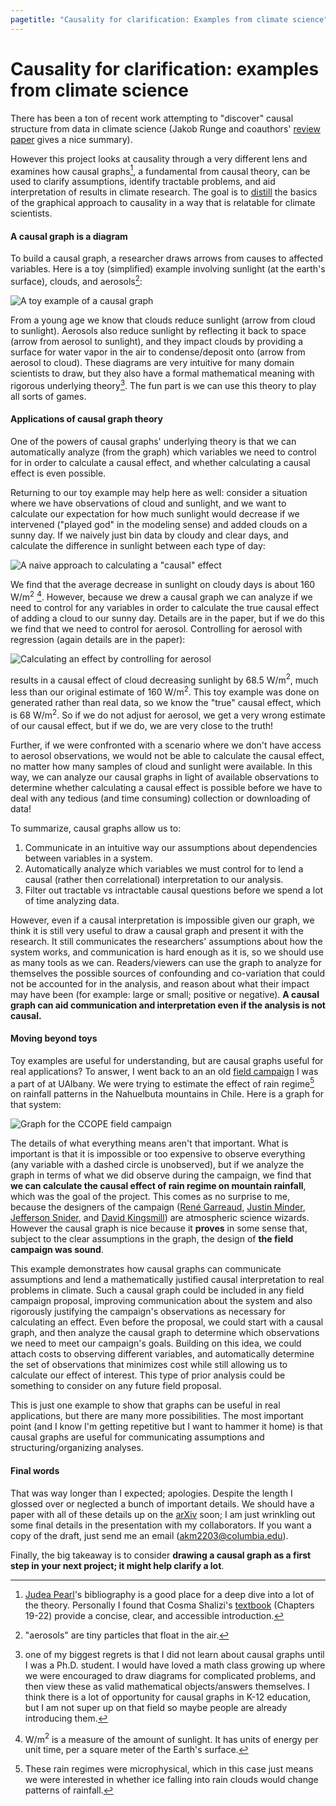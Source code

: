 ```yaml
---
pagetitle: "Causality for clarification: Examples from climate science"
---
```


Causality for clarification: examples from climate science
==========================================================================

There has been a ton of recent work attempting to "discover" causal
structure from data in climate science (Jakob Runge and coauthors'
[review paper](https://www.nature.com/articles/s41467-019-10105-3)
gives a nice summary).

However this project looks at causality through a very different lens
and examines how causal graphs[^5], a fundamental from causal theory,
can be used to clarify assumptions, identify tractable problems, and
aid interpretation of results in climate research. The goal is to
[distill](https://distill.pub/2017/research-debt/) the basics of the
graphical approach to causality in a way that is relatable for climate
scientists.

#### A causal graph is a diagram

To build a causal graph, a researcher draws arrows from causes to
affected variables. Here is a toy (simplified) example involving
sunlight (at the earth's surface), clouds, and aerosols[^1]:

![A toy example of a causal graph](dot/cloud-aerosol.png)

From a young age we know that clouds reduce sunlight (arrow from cloud
to sunlight). Aerosols also reduce sunlight by reflecting it back to
space (arrow from aerosol to sunlight), and they impact clouds by
providing a surface for water vapor in the air to condense/deposit
onto (arrow from aerosol to cloud). These diagrams are very intuitive
for many domain scientists to draw, but they also have a formal
mathematical meaning with rigorous underlying theory[^2]. The fun part
is we can use this theory to play all sorts of games.

#### Applications of causal graph theory

One of the powers of causal graphs' underlying theory is that we can
automatically analyze (from the graph) which variables we need to
control for in order to calculate a causal effect, and whether
calculating a causal effect is even possible.

Returning to our toy example may help here as well: consider a
situation where we have observations of cloud and sunlight, and we
want to calculate our expectation for how much sunlight would decrease
if we intervened ("played god" in the modeling sense) and added clouds
on a sunny day. If we naively just bin data by cloudy and clear days,
and calculate the difference in sunlight between each type of day:

![A naive approach to calculating a "causal"
effect](fig/naiveCloudSunlight.png)

We find that the average decrease in sunlight on cloudy days is about
160 W/m$^2$ [^3]. However, because we drew a causal graph we can
analyze if we need to control for any variables in order to calculate
the true causal effect of adding a cloud to our sunny day. Details are
in the paper, but if we do this we find that we need to control for
aerosol. Controlling for aerosol with regression (again details are in
the paper):

![Calculating an effect by controlling for aerosol](fig/cloudSunlight.png)

results in a causal effect of cloud decreasing sunlight by 68.5
W/m$^2$, much less than our original estimate of 160 W/m$^2$. This
toy example was done on generated rather than real data, so we know
the "true" causal effect, which is 68 W/m$^2$. So if we do not
adjust for aerosol, we get a very wrong estimate of our causal effect,
but if we do, we are very close to the truth!

Further, if we were confronted with a scenario where we don't have
access to aerosol observations, we would not be able to calculate the
causal effect, no matter how many samples of cloud and sunlight were
available. In this way, we can analyze our causal graphs in light of
available observations to determine whether calculating a causal
effect is possible before we have to deal with any tedious (and time
consuming) collection or downloading of data!

To summarize, causal graphs allow us to:

1. Communicate in an intuitive way our assumptions about dependencies
   between variables in a system.
2. Automatically analyze which variables we must control for to lend a
   causal (rather then correlational) interpretation to our analysis.
3. Filter out tractable vs intractable causal questions before we
   spend a lot of time analyzing data.

However, even if a causal interpretation is impossible given our
graph, we think it is still very useful to draw a causal graph and
present it with the research. It still communicates the researchers'
assumptions about how the system works, and communication is hard
enough as it is, so we should use as many tools as we can.
Readers/viewers can use the graph to analyze for themselves the
possible sources of confounding and co-variation that could not be
accounted for in the analysis, and reason about what their impact may
have been (for example: large or small; positive or negative). **A
causal graph can aid communication and interpretation even if the
analysis is not causal.**

#### Moving beyond toys

Toy examples are useful for understanding, but are causal graphs
useful for real applications? To answer, I went back to an an old
[field
campaign](http://www.atmos.albany.edu/student/massmann/ccope.html) I
was a part of at UAlbany. We were trying to estimate the effect of
rain regime[^4] on rainfall patterns in the Nahuelbuta mountains in
Chile. Here is a graph for that system:

![Graph for the
[CCOPE](http://www.atmos.albany.edu/student/massmann/ccope.html) field
campaign](dot/ccope.png)

The details of what everything means aren't that important. What is
important is that it is impossible or too expensive to observe
everything (any variable with a dashed circle is unobserved), but if
we analyze the graph in terms of what we did observe during the
campaign, we find that **we can calculate the causal effect of rain
regime on mountain rainfall**, which was the goal of the project. This
comes as no surprise to me, because the designers of the campaign
([René Garreaud](http://www.dgf.uchile.cl/rene/), [Justin
Minder](http://www.atmos.albany.edu/facstaff/jminder/), [Jefferson
Snider](https://www.uwyo.edu/atsc/directory/faculty/snider/index.html
), and [David Kingsmill](https://scholar.google.com/citations?user=E36Kp50AAAAJ&hl=en)) are atmospheric science wizards. However the causal graph is nice
because it **proves** in some sense that, subject to the clear
assumptions in the graph, the design of **the field campaign was
sound**.

This example demonstrates how causal graphs can communicate
assumptions and lend a mathematically justified causal interpretation
to real problems in climate. Such a causal graph could be included in
any field campaign proposal, improving communication about the system
and also rigorously justifying the campaign's observations as
necessary for calculating an effect. Even before the proposal, we
could start with a causal graph, and then analyze the causal graph to
determine which observations we need to meet our campaign's
goals. Building on this idea, we could attach costs to observing
different variables, and automatically determine the set of
observations that minimizes cost while still allowing us to calculate
our effect of interest. This type of prior analysis could be something
to consider on any future field proposal.

This is just one example to show that graphs can be useful in real
applications, but there are many more possibilities. The most
important point (and I know I'm getting repetitive but I want to
hammer it home) is that causal graphs are useful for communicating
assumptions and structuring/organizing analyses.

#### Final words

That was way longer than I expected; apologies. Despite the length I
glossed over or neglected a bunch of important details. We should have
a paper with all of these details up on the
[arXiv](https://arxiv.org/) soon; I am just wrinkling out some final
details in the presentation with my collaborators. If you want a copy
of the draft, just send me an email (akm2203@columbia.edu).

Finally, the big takeaway is to consider **drawing a causal graph as a
first step in your next project; it might help clarify a lot**.

[^5]: [Judea Pearl](http://bayes.cs.ucla.edu/jp_home.html)'s
    bibliography is a good place for a deep dive into a lot of the
    theory. Personally I found that Cosma Shalizi's
    [textbook](http://www.stat.cmu.edu/~cshalizi/ADAfaEPoV/) (Chapters
    19-22) provide a concise, clear, and accessible introduction.

[^1]: "aerosols" are tiny particles that float in the air.

[^2]: one of my biggest regrets is that I did not learn about causal
    graphs until I was a Ph.D. student. I would have loved a math
    class growing up where we were encouraged to draw diagrams for
    complicated problems, and then view these as valid mathematical
    objects/answers themselves. I think there is a lot of opportunity
    for causal graphs in K-12 education, but I am not super up on that
    field so maybe people are already introducing them.

[^3]: W/m$^2$ is a measure of the amount of sunlight. It has units of
    energy per unit time, per a square meter of the Earth's surface.

[^4]: These rain regimes were microphysical, which in this case just
    means we were interested in whether ice falling into
    rain clouds would change patterns of rainfall.

